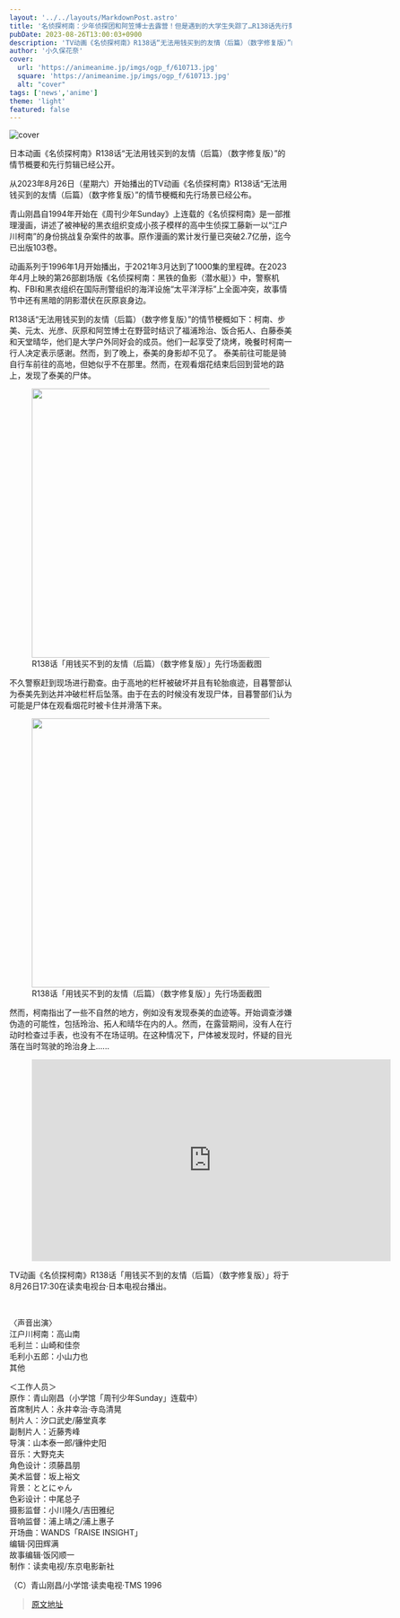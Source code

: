 ```yaml
---
layout: '../../layouts/MarkdownPost.astro'
title: '名侦探柯南：少年侦探团和阿笠博士去露营！但是遇到的大学生失踪了…R138话先行剪辑'
pubDate: 2023-08-26T13:00:03+0900
description: 'TV动画《名侦探柯南》R138话“无法用钱买到的友情（后篇）（数字修复版）”的情节概要和先行剪辑已经公开。'
author: '小久保花奈'
cover:
  url: 'https://animeanime.jp/imgs/ogp_f/610713.jpg'
  square: 'https://animeanime.jp/imgs/ogp_f/610713.jpg'
  alt: "cover"
tags: ['news','anime']
theme: 'light'
featured: false
---
```

![cover](https://animeanime.jp/imgs/ogp_f/610713.jpg) 

日本动画《名侦探柯南》R138话“无法用钱买到的友情（后篇）（数字修复版）”的情节概要和先行剪辑已经公开。

从2023年8月26日（星期六）开始播出的TV动画《名侦探柯南》R138话“无法用钱买到的友情（后篇）（数字修复版）”的情节梗概和先行场景已经公布。

青山刚昌自1994年开始在《周刊少年Sunday》上连载的《名侦探柯南》是一部推理漫画，讲述了被神秘的黑衣组织变成小孩子模样的高中生侦探工藤新一以“江户川柯南”的身份挑战复杂案件的故事。原作漫画的累计发行量已突破2.7亿册，迄今已出版103卷。

动画系列于1996年1月开始播出，于2021年3月达到了1000集的里程碑。在2023年4月上映的第26部剧场版《名侦探柯南：黑铁的鱼影（潜水艇）》中，警察机构、FBI和黑衣组织在国际刑警组织的海洋设施“太平洋浮标”上全面冲突，故事情节中还有黑暗的阴影潜伏在灰原哀身边。

R138话“无法用钱买到的友情（后篇）（数字修复版）”的情节梗概如下：柯南、步美、元太、光彦、灰原和阿笠博士在野营时结识了福浦玲治、饭合拓人、白藤泰美和天堂晴华，他们是大学户外同好会的成员。他们一起享受了烧烤，晚餐时柯南一行人决定表示感谢。然而，到了晚上，泰美的身影却不见了。
泰美前往可能是骑自行车前往的高地，但她似乎不在那里。然而，在观看烟花结束后回到营地的路上，发现了泰美的尸体。</p><figure class="ctms-editor-image"><img src="https://animeanime.jp/imgs/zoom/610710.jpg" class="inline-article-image" width="640" height="480"><figcaption>R138话「用钱买不到的友情（后篇）（数字修复版）」先行场面截图</figcaption></figure><p>不久警察赶到现场进行勘查。由于高地的栏杆被破坏并且有轮胎痕迹，目暮警部认为泰美先到达并冲破栏杆后坠落。由于在去的时候没有发现尸体，目暮警部们认为可能是尸体在观看烟花时被卡住并滑落下来。</p><figure class="ctms-editor-image"><img src="https://animeanime.jp/imgs/zoom/610712.jpg" class="inline-article-image" width="640" height="480"><figcaption>R138话「用钱买不到的友情（后篇）（数字修复版）」先行场面截图</figcaption></figure><p>然而，柯南指出了一些不自然的地方，例如没有发现泰美的血迹等。开始调查涉嫌伪造的可能性，包括玲治、拓人和晴华在内的人。然而，在露营期间，没有人在行动时检查过手表，也没有不在场证明。在这种情况下，尸体被发现时，怀疑的目光落在当时驾驶的玲治身上......<br></p><figure class="ctms-editor-youtube"><iframe src="https://www.youtube.com/embed/vdiicLxjRfo?rel=0" width="640" height="360" max-width="100%" frameborder="0" allow="accelerometer; autoplay; encrypted-media; gyroscope; picture-in-picture" allowfullscreen=""></iframe></figure><p>TV动画《名侦探柯南》R138话「用钱买不到的友情（后篇）（数字修复版）」将于8月26日17:30在读卖电视台·日本电视台播出。</p><br><div class="enclosure"><p>〈声音出演〉<br>江户川柯南：高山南<br>毛利兰：山崎和佳奈<br>毛利小五郎：小山力也<br>其他</p><p>＜工作人员＞<br>原作：青山刚昌（小学馆「周刊少年Sunday」连载中）<br>首席制片人：永井幸治·寺岛清晃<br>制片人：汐口武史/藤堂真孝<br>副制片人：近藤秀峰<br>导演：山本泰一郎/镰仲史阳<br>音乐：大野克夫<br>角色设计：须藤昌朋<br>美术监督：坂上裕文<br>背景：ととにゃん<br>色彩设计：中尾总子<br>摄影监督：小川隆久/吉田雅纪<br>音响监督：浦上靖之/浦上惠子<br>开场曲：WANDS「RAISE INSIGHT」<br>编辑·冈田辉满<br>故事编辑·饭冈顺一<br>制作：读卖电视/东京电影新社</p></div><p class="text-start">（C）青山刚昌/小学馆·读卖电视·TMS 1996<br></p>

>[原文地址](https://animeanime.jp/article/2023/08/26/79526.html)  